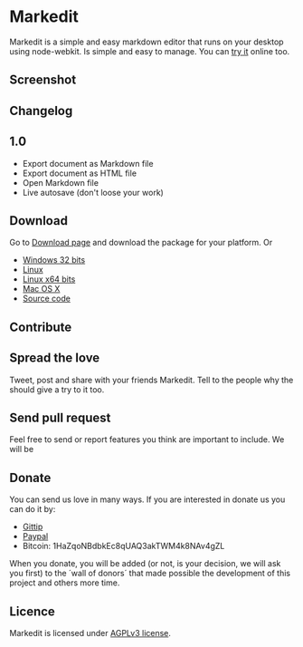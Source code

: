 Markedit
========

Markedit is a simple and easy markdown editor that runs on your desktop using node-webkit. Is simple and easy to manage. You can [try it](http://markedit.zidyalabs.com/live) online too.

## Screenshot

Changelog
---------
## 1.0
- Export document as Markdown file
- Export document as HTML file
- Open Markdown file
- Live autosave (don't loose your work)

Download
--------
Go to [Download page](http://markedit.zidyalabs.com/download/) and download the package for your platform. Or

 * [Windows 32 bits]()
 * [Linux]()
 * [Linux x64 bits]()
 * [Mac OS X]()
 * [Source code]()

Contribute
----------

## Spread the love
Tweet, post and share with your friends Markedit. Tell to the people why the should give a try to it too.

## Send pull request
Feel free to send or report features you think are important to include. We will be 

## Donate
You can send us love in many ways. If you are interested in donate us you can do it by:

 * [Gittip]()
 * [Paypal]()
 * Bitcoin: 1HaZqoNBdbkEc8qUAQ3akTWM4k8NAv4gZL

When you donate, you will be added (or not, is your decision, we will ask you first) to the ´wall of donors´ that made possible the development of this project and others more time. 

Licence
-------
Markedit is licensed under [AGPLv3 license]().